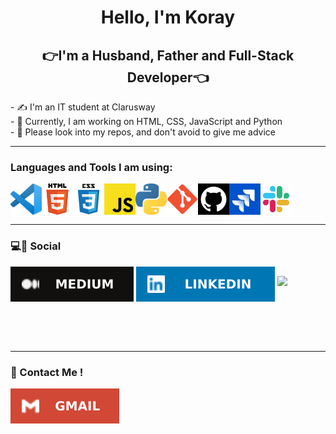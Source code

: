 <h1 align="center">Hello, I'm Koray</h1>

<h2 align="center">👉I'm a Husband, Father and Full-Stack Developer👈</h2>
- ✍ I'm an IT student at Clarusway<br>
- 🚀 Currently, I am working on HTML, CSS, JavaScript and Python<br>
- 🙏 Please look into my repos, and don't avoid to give me advice<br>
<hr class="dotted">

### Languages and Tools I am using: 

<img align="left" alt="Visual Studio Code" width="50px" src="https://github.com/tarnilok/tarnilok/blob/main/images/vscode.png">
<img align="left" alt="HTML5" width="50px" src="https://github.com/tarnilok/tarnilok/blob/main/images/HTML5.png" />
<img align="left" alt="CSS3" width="50px" src="https://github.com/tarnilok/tarnilok/blob/main/images/css3.png"/>
<img align="left" alt="JavaScript" width="50px" src="https://github.com/tarnilok/tarnilok/blob/main/images/javascript.png" />
<img align="left" alt="Python" width="50px" src="https://github.com/tarnilok/tarnilok/blob/main/images/python_.png" />
<img align="left" alt="Git" width="50px" src="https://github.com/tarnilok/tarnilok/blob/main/images/git.png" />
<img align="left" alt="GitHub" width="50px" src="https://github.com/tarnilok/tarnilok/blob/main/images/github.png" />
<img align="left" alt="Jira" width="50px" src="https://github.com/tarnilok/tarnilok/blob/main/images/jira.jpg" />
<img align="left" alt="Slack" width="50px" src="https://github.com/tarnilok/tarnilok/blob/main/images/slack.jpg" />

<br><br><br>
<hr class="dotted">

### 💻🔗 Social

<a href="" target="blank"><img align="center" src="https://github.com/tarnilok/tarnilok/blob/main/images/Medium.svg" alt="Medium" /></a>
 <a href="https://www.linkedin.com/in/erencelikk/" target="blank"><img align="center" src="https://github.com/tarnilok/tarnilok/blob/main/images/LinkedIn.svg" alt="LinkedIn" /></a>
![](https://komarev.com/ghpvc/?username=your-github-username=tarnilok&color=blue&style=flat-square&style=for-the-badge)

<br><br><br>
<hr class="dotted">

### 📧 Contact Me ! 

<a href="mailto:tarnilok@gmail.com" target="blank"><img align="center" src="https://github.com/tarnilok/tarnilok/blob/main/images/Gmail.svg" alt="gmail" /></a>








